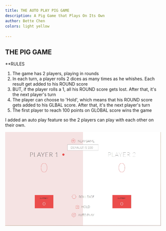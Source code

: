 ```yaml
---
title: THE AUTO PLAY PIG GAME
description: A Pig Game that Plays On Its Own
author: Bette Chen
colors: light yellow

---
```

## THE PIG GAME
**RULES
1. The game has 2 players, playing in rounds
2. In each turn, a player rolls 2 dices as many times as he whishes. Each result get added to his ROUND score
3. BUT, if the player rolls a 1, all his ROUND score gets lost. After that, it's the next player's turn
4. The player can choose to 'Hold', which means that his ROUND score gets added to his GLBAL score. After that, it's the next player's turn
5. The first player to reach 100 points on GLOBAL score wins the game

I added an auto play feature so the 2 players can play with each other on their own.

![The Pig Game](https://github.com/bettec/Javascript-Projects/blob/master/Autoplay-Pig-Game/image.jpg?raw=true "The Pig Game")